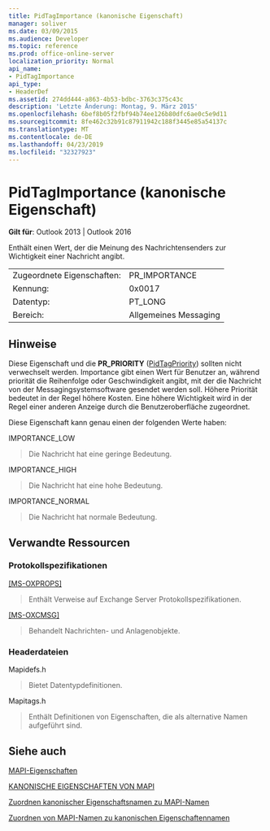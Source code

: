 ```yaml
---
title: PidTagImportance (kanonische Eigenschaft)
manager: soliver
ms.date: 03/09/2015
ms.audience: Developer
ms.topic: reference
ms.prod: office-online-server
localization_priority: Normal
api_name:
- PidTagImportance
api_type:
- HeaderDef
ms.assetid: 274dd444-a863-4b53-bdbc-3763c375c43c
description: 'Letzte Änderung: Montag, 9. März 2015'
ms.openlocfilehash: 6bef8b05f2fbf94b74ee126b80dfc6ae0c5e9d11
ms.sourcegitcommit: 8fe462c32b91c87911942c188f3445e85a54137c
ms.translationtype: MT
ms.contentlocale: de-DE
ms.lasthandoff: 04/23/2019
ms.locfileid: "32327923"
---
```

# <a name="pidtagimportance-canonical-property"></a>PidTagImportance (kanonische Eigenschaft)

  
  
**Gilt für**: Outlook 2013 | Outlook 2016 
  
Enthält einen Wert, der die Meinung des Nachrichtensenders zur Wichtigkeit einer Nachricht angibt. 
  
|||
|:-----|:-----|
|Zugeordnete Eigenschaften:  <br/> |PR_IMPORTANCE  <br/> |
|Kennung:  <br/> |0x0017  <br/> |
|Datentyp:  <br/> |PT_LONG  <br/> |
|Bereich:  <br/> |Allgemeines Messaging  <br/> |
   
## <a name="remarks"></a>Hinweise

Diese Eigenschaft und die **PR_PRIORITY** ([PidTagPriority](pidtagpriority-canonical-property.md)) sollten nicht verwechselt werden. Importance gibt einen Wert für Benutzer an, während priorität die Reihenfolge oder Geschwindigkeit angibt, mit der die Nachricht von der Messagingsystemsoftware gesendet werden soll. Höhere Priorität bedeutet in der Regel höhere Kosten. Eine höhere Wichtigkeit wird in der Regel einer anderen Anzeige durch die Benutzeroberfläche zugeordnet. 
  
Diese Eigenschaft kann genau einen der folgenden Werte haben:
  
IMPORTANCE_LOW 
  
> Die Nachricht hat eine geringe Bedeutung.
    
IMPORTANCE_HIGH 
  
> Die Nachricht hat eine hohe Bedeutung.
    
IMPORTANCE_NORMAL 
  
> Die Nachricht hat normale Bedeutung.
    
## <a name="related-resources"></a>Verwandte Ressourcen

### <a name="protocol-specifications"></a>Protokollspezifikationen

[[MS-OXPROPS]](https://msdn.microsoft.com/library/f6ab1613-aefe-447d-a49c-18217230b148%28Office.15%29.aspx)
  
> Enthält Verweise auf Exchange Server Protokollspezifikationen.
    
[[MS-OXCMSG]](https://msdn.microsoft.com/library/7fd7ec40-deec-4c06-9493-1bc06b349682%28Office.15%29.aspx)
  
> Behandelt Nachrichten- und Anlagenobjekte.
    
### <a name="header-files"></a>Headerdateien

Mapidefs.h
  
> Bietet Datentypdefinitionen.
    
Mapitags.h
  
> Enthält Definitionen von Eigenschaften, die als alternative Namen aufgeführt sind.
    
## <a name="see-also"></a>Siehe auch



[MAPI-Eigenschaften](mapi-properties.md)
  
[KANONISCHE EIGENSCHAFTEN VON MAPI](mapi-canonical-properties.md)
  
[Zuordnen kanonischer Eigenschaftsnamen zu MAPI-Namen](mapping-canonical-property-names-to-mapi-names.md)
  
[Zuordnen von MAPI-Namen zu kanonischen Eigenschaftennamen](mapping-mapi-names-to-canonical-property-names.md)

